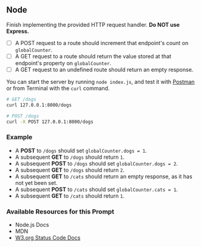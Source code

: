 ## Node

Finish implementing the provided HTTP request handler. **Do NOT use Express.**
  * [ ] A POST request to a route should increment that endpoint's count on `globalCounter`.
  * [ ] A GET request to a route should return the value stored at that endpoint's property on `globalCounter`.
  * [ ] A GET request to an undefined route should return an empty response.

You can start the server by running `node index.js`, and test it with [Postman](https://www.getpostman.com/) or from Terminal with the `curl` command.

```sh
# GET /dogs
curl 127.0.0.1:8000/dogs

# POST /dogs
curl -X POST 127.0.0.1:8000/dogs
```

### Example
* A **POST** to `/dogs` should set `globalCounter.dogs = 1`.
* A subsequent **GET** to `/dogs` should return `1`.
* A subsequent **POST** to `/dogs` should set `globalCounter.dogs = 2`.
* A subsequent **GET** to `/dogs` should return `2`.
* A subsequent **GET** to `/cats` should return an empty response, as it has not yet been set.
* A subsequent **POST** to `/cats` should set `globalCounter.cats = 1`.
* A subsequent **GET** to `/cats` should return `1`.

### Available Resources for this Prompt
* Node.js Docs
* MDN
* [W3.org Status Code Docs](https://www.w3.org/Protocols/rfc2616/rfc2616-sec10.html)
